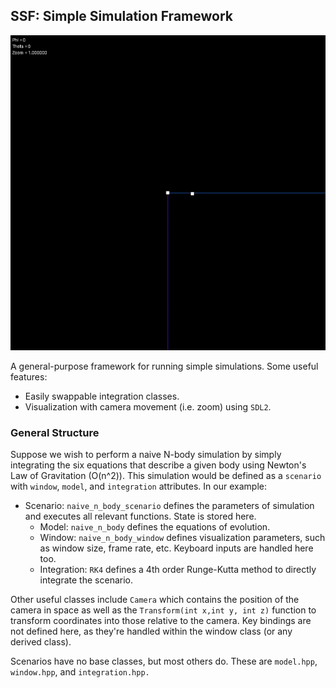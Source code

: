 ## SSF: Simple Simulation Framework
![](readme/naive_n_body.gif)

A general-purpose framework for running simple simulations. Some useful features:
- Easily swappable integration classes.
- Visualization with camera movement (i.e. zoom) using `SDL2`.

### General Structure

Suppose we wish to perform a naive N-body simulation by simply integrating the six equations
that describe a given body using Newton's Law of Gravitation (O(n^2)). This simulation would 
be defined as a `scenario` with `window`, `model`, and `integration` attributes. In our example:

- Scenario: `naive_n_body_scenario` defines the parameters of simulation and executes all relevant functions. State is stored here.
  - Model: `naive_n_body` defines the equations of evolution.
  - Window: `naive_n_body_window` defines visualization parameters, such as window size, frame rate, etc. Keyboard inputs are handled here too. 
  - Integration: `RK4` defines a 4th order Runge-Kutta method to directly integrate the scenario. 

Other useful classes include `Camera` which contains the position of the camera in space as well as the `Transform(int x,int y, int z)` function to transform coordinates into those relative to the camera. Key bindings are not defined here, as they're handled within the window class (or any derived class).

Scenarios have no base classes, but most others do. These are `model.hpp`, `window.hpp`, and `integration.hpp.`